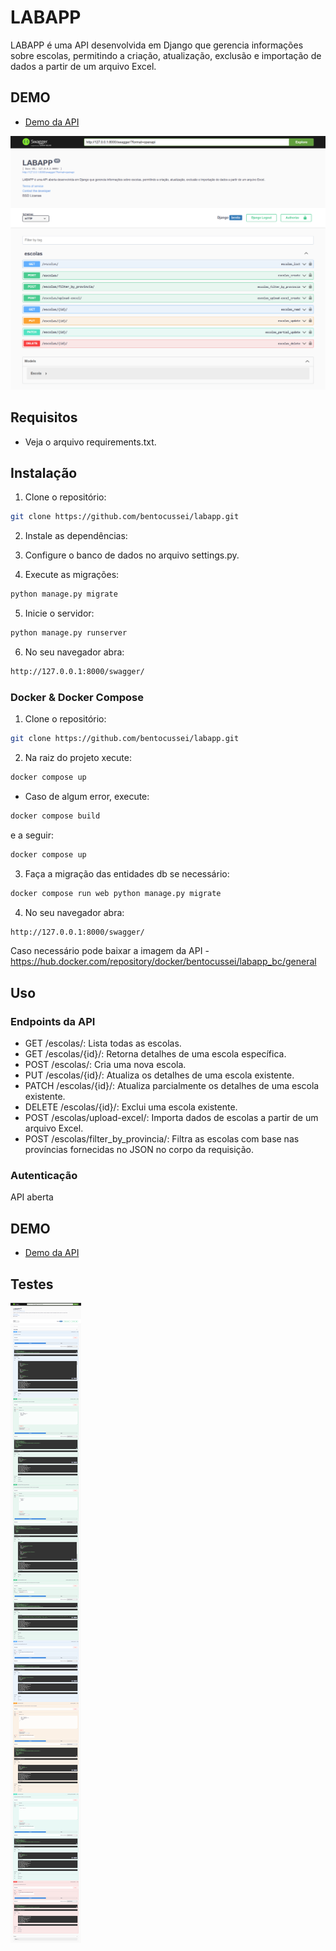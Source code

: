 # LABAPP

LABAPP é uma API desenvolvida em Django que gerencia informações sobre escolas, permitindo a criação, atualização, exclusão e importação de dados a partir de um arquivo Excel.

## DEMO
- [Demo da API](https://labapp-demo.onrender.com/swagger/)

![LABAPP API](files/img/api.png)

## Requisitos

- Veja o arquivo requirements.txt.

## Instalação

1. Clone o repositório:

```bash
git clone https://github.com/bentocussei/labapp.git
```
2. Instale as dependências:

3. Configure o banco de dados no arquivo settings.py.

4. Execute as migrações:

```bash
python manage.py migrate
```
5. Inicie o servidor:

```bash
python manage.py runserver
```
6. No seu navegador abra:
```bash
http://127.0.0.1:8000/swagger/
```

### Docker & Docker Compose

1. Clone o repositório:

```bash
git clone https://github.com/bentocussei/labapp.git
```
2. Na raiz do projeto xecute:
```bash
docker compose up
```
- Caso de algum error, execute:
```bash
docker compose build
```
e a seguir:
```bash
docker compose up
```
3. Faça a migração das entidades db se necessário:
```bash
docker compose run web python manage.py migrate
```
4. No seu navegador abra:
```bash
http://127.0.0.1:8000/swagger/
```
Caso necessário pode baixar a imagem da API - https://hub.docker.com/repository/docker/bentocussei/labapp_bc/general

## Uso

### Endpoints da API
- GET /escolas/: Lista todas as escolas.
- GET /escolas/{id}/: Retorna detalhes de uma escola específica.
- POST /escolas/: Cria uma nova escola.
- PUT /escolas/{id}/: Atualiza os detalhes de uma escola existente.
- PATCH /escolas/{id}/: Atualiza parcialmente os detalhes de uma escola existente.
- DELETE /escolas/{id}/: Exclui uma escola existente.
- POST /escolas/upload-excel/: Importa dados de escolas a partir de um arquivo Excel.
- POST /escolas/filter_by_provincia/: Filtra as escolas com base nas províncias fornecidas no JSON no corpo da requisição.

### Autenticação
API aberta

## DEMO
- [Demo da API](https://labapp-demo.onrender.com/swagger/)

## Testes

![LABAPP API](files/img/testes.png)
